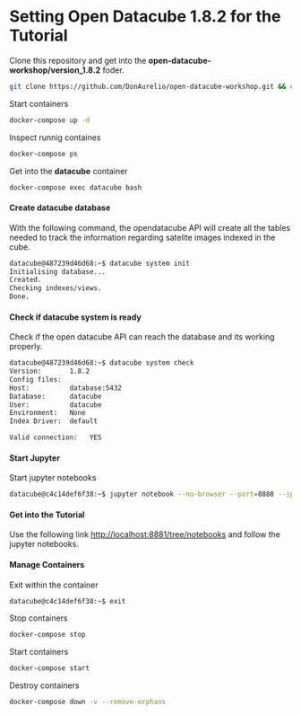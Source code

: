 # Setting Open Datacube 1.8.2 for the Tutorial

Clone this repository and get into the **open-datacube-workshop/version_1.8.2** foder.

```sh 
git clone https://github.com/DonAurelio/open-datacube-workshop.git && cd open-datacube-workshop/version_1.8.2
```

Start containers

```sh
docker-compose up -d 
```

Inspect runnig containes

```sh
docker-compose ps
```

Get into the **datacube** container

```sh
docker-compose exec datacube bash
```

#### Create datacube database

With the following command, the opendatacube API will create all the tables needed to track the information regarding satelite images indexed in the cube.

```sh 
datacube@487239d46d68:~$ datacube system init 
Initialising database...
Created.
Checking indexes/views.
Done.
```

#### Check if datacube system is ready

Check if the open datacube API can reach the database and its working properly.

```sh 
datacube@487239d46d68:~$ datacube system check 
Version:       1.8.2
Config files:  
Host:          database:5432
Database:      datacube
User:          datacube
Environment:   None
Index Driver:  default

Valid connection:	YES
```

#### Start Jupyter

Start jupyter notebooks

```sh 
datacube@c4c14def6f38:~$ jupyter notebook --no-browser --port=8888 --ip=0.0.0.0 --allow-root
```

#### Get into the Tutorial

Use the following link [http://localhost:8881/tree/notebooks](http://localhost:8881/tree/notebooks) and follow the jupyter notebooks. 

#### Manage Containers

Exit within the container

```sh
datacube@c4c14def6f38:~$ exit
```

Stop containers

```sh
docker-compose stop
```

Start containers

```sh
docker-compose start
```

Destroy containers 

```sh
docker-compose down -v --remove-orphans
```


<!-- # References  -->

<!-- 1. [View Landsat 8 imagery for a chosen time period](http://geoscienceaustralia.github.io/digitalearthau/notebooks/09_Workflows/RetrieveLandsat8ViewAndExport.html)
2. [netCDF4 module](https://unidata.github.io/netcdf4-python/netCDF4/index.html)
3. [Lesson 1. Export Numpy Arrays to Geotiff Format Using Rasterio and Python](https://www.earthdatascience.org/courses/earth-analytics-python/multispectral-remote-sensing-in-python/export-numpy-array-to-geotiff-in-python/)
4. [Calculate NDVI using rasterio](http://www.loicdutrieux.net/pyLandsat/NDVI_calc.html)
5. [Coordinate Reference Systems](https://docs.qgis.org/testing/en/docs/gentle_gis_introduction/coordinate_reference_systems.html)
6. [Open Datacube Jupyter Notebooks](https://datacube-core.readthedocs.io/en/stable/user/guide.html)
7. [Lesson 1. Clean Remote Sensing Data in Python - Clouds, Shadows & Cloud Masks](https://www.earthdatascience.org/courses/earth-analytics-python/multispectral-remote-sensing-modis/cloud-masks-with-spectral-data-python/)
 -->